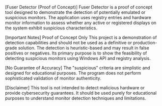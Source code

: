 [Fuser Detector (Proof of Concept)]
Fuser Detector is a proof of concept tool designed to demonstrate the detection of potentially emulated or suspicious monitors. 
The application uses registry entries and hardware monitor information to assess whether any active or registered displays on the system exhibit suspicious characteristics.

[Important Notes]
Proof of Concept Only
This project is a demonstration of detection capabilities and should not be used as a definitive or production-grade solution. The detection is heuristic-based and may result in false positives or negatives.
Its primary purpose is to show the feasibility of detecting suspicious monitors using Windows API and registry analysis.

[No Guarantee of Accuracy]
The "suspicious" criteria are simplistic and designed for educational purposes. The program does not perform sophisticated validation of monitor authenticity.

[Disclaimer]
This tool is not intended to detect malicious hardware or provide cybersecurity guarantees. It should be used purely for educational purposes to understand monitor detection techniques and limitations.
